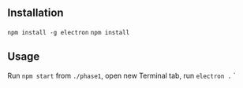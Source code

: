 ## Installation
`npm install -g electron`
`npm install`


## Usage

Run `npm start` from `./phase1`, open new Terminal tab, run `electron .`
`
